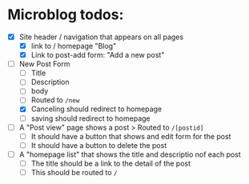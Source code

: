 # Microblog todos:
- [x] Site header / navigation that appears on all pages
  - [x] link to / homepage "Blog"
  - [x] Link to post-add form: "Add a new post"

- [ ] New Post Form
  - [ ] Title
  - [ ] Description
  - [ ] body
  - [ ] Routed to `/new`
  - [x] Canceling should redirect to homepage
  - [ ] saving should redirect to homepage 

- [ ] A "Post view" page shows a post > Routed to `/[postid]`
  - [ ] It should have a button that shows and edit form for the post
  - [ ] It should have a button to delete the post

- [ ] A "homepage list" that shows the title and descriptio nof each post
  - [ ] The title should be a link to the detail of the post
  - [ ] This should be routed to `/`